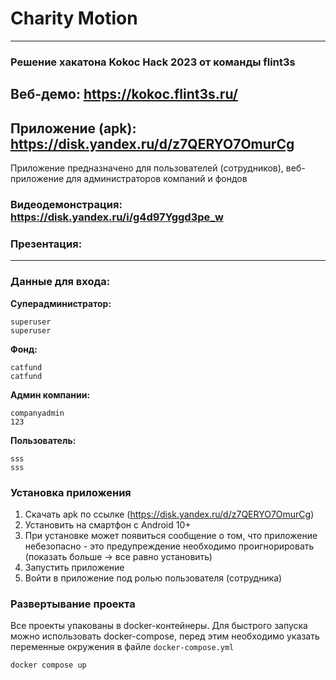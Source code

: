 # Charity Motion

---

### Решение хакатона Kokoc Hack 2023 от команды flint3s

## Веб-демо: https://kokoc.flint3s.ru/

## Приложение (apk): https://disk.yandex.ru/d/z7QERYO7OmurCg

Приложение предназначено для пользователей (сотрудников), веб-приложение для администраторов компаний и фондов

### Видеодемонстрация: https://disk.yandex.ru/i/g4d97Yggd3pe_w

### Презентация:

---

### Данные для входа:

**Суперадминистратор:**

```text
superuser
superuser
```

**Фонд:**

```text
catfund
catfund
```

**Админ компании:**

```text
companyadmin
123
```

**Пользователь:**

```text
sss
sss
```

### Установка приложения

1. Скачать apk по ссылке (https://disk.yandex.ru/d/z7QERYO7OmurCg)
2. Установить на смартфон с Android 10+
3. При установке может появиться сообщение о том, что приложение небезопасно -
   это предупреждение необходимо проигнорировать (показать больше -> все равно установить)
4. Запустить приложение
5. Войти в приложение под ролью пользователя (сотрудника)

### Развертывание проекта

Все проекты упакованы в docker-контейнеры. Для быстрого запуска можно использовать docker-compose, перед этим необходимо
указать переменные окружения в файле `docker-compose.yml`

```
docker compose up
```

